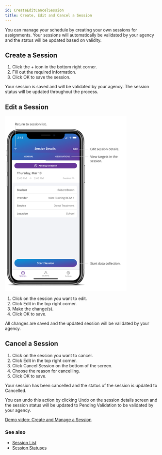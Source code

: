 ```yaml
---
id: CreateEditCancelSession
title: Create, Edit and Cancel a Session  
---
```


You can manage your schedule by creating your own sessions for assignments. Your sessions will automatically be validated by your agency and the status will be updated based on validity. 

## Create a Session

1. Click the + icon in the bottom right corner. 
2. Fill out the required information. 
3. Click OK to save the session. 

Your session is saved and will be validated by your agency. The session status will be updated throughout the process.

## Edit a Session

<img src="/img/SessionDetails.png" width="400" />

1. Click on the session you want to edit. 
2. Click Edit in the top right corner. 
3. Make the change(s). 
4. Click OK to save.


All changes are saved and the updated session will be validated by your agency. 

## Cancel a Session

1. Click on the session you want to cancel. 
2. Click Edit in the top right corner. 
3. Click Cancel Session on the bottom of the screen. 
4. Choose the reason for cancelling. 
5. Click OK to save.


Your session has been cancelled and the status of the session is updated to Cancelled.  

You can undo this action by clicking Undo on the session details screen and the session status will be updated to Pending Validation to be validated by your agency. 

[Demo video: Create and Manage a Session ](https://youtu.be/xES-ni3GvLQ/ "Title")

### See also
- [Session List](Session/SessionList.md)
- [Session Statuses](Session/SessionStatuses.md)